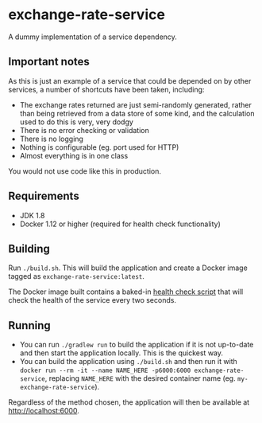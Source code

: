 # exchange-rate-service

A dummy implementation of a service dependency. 

## Important notes

As this is just an example of a service that could be depended on by other services, a number of shortcuts have been taken, including:

* The exchange rates returned are just semi-randomly generated, rather than being retrieved from a data store of some kind, and the
  calculation used to do this is very, very dodgy
* There is no error checking or validation
* There is no logging
* Nothing is configurable (eg. port used for HTTP)
* Almost everything is in one class

You would not use code like this in production.

## Requirements

* JDK 1.8
* Docker 1.12 or higher (required for health check functionality)

## Building

Run `./build.sh`. This will build the application and create a Docker image tagged as `exchange-rate-service:latest`. 

The Docker image built contains a baked-in [health check script](https://docs.docker.com/engine/reference/builder/#healthcheck)
that will check the health of the service every two seconds.
 
## Running

* You can run `./gradlew run` to build the application if it is not up-to-date and then start the application locally. 
  This is the quickest way.
* You can build the application using `./build.sh` and then run it with 
  `docker run --rm -it --name NAME_HERE -p6000:6000 exchange-rate-service`, replacing `NAME_HERE` with the desired container name
  (eg. `my-exchange-rate-service`).
  
Regardless of the method chosen, the application will then be available at [http://localhost:6000](http://localhost:6000).
